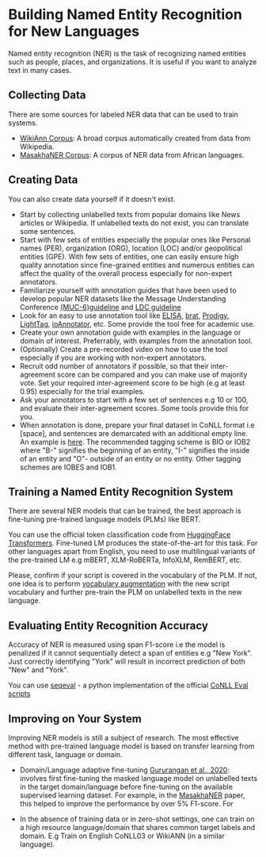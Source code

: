 # Building Named Entity Recognition for New Languages

Named entity recognition (NER) is the task of recognizing named entities such as people, places, and organizations. It is useful if you want to analyze text in many cases.

## Collecting Data

There are some sources for labeled NER data that can be used to train systems. 

* [WikiAnn Corpus](https://huggingface.co/datasets/wikiann): A broad corpus automatically created from data from Wikipedia.
* [MasakhaNER Corpus](https://github.com/masakhane-io/masakhane-ner): A corpus of NER data from African languages.

## Creating Data

You can also create data yourself if it doesn't exist.

* Start by collecting unlabelled texts from popular domains like News articles or Wikipedia. If unlabelled texts do not exist, you can translate some sentences. 
* Start with few sets of entities especially the popular ones like Personal names (PER), organization (ORG), location (LOC) and/or geopolitical entities (GPE). With few sets of entities, one can easily ensure high quality annotation since fine-grained entities and numerous entities can affect the quality of the overall process especially for non-expert annotators. 
* Familiarize yourself with annotation guides that have been used to develop popular NER datasets like the Message Understanding Conference [(MUC-6)guideline](https://cs.nyu.edu/faculty/grishman/NEtask20.book_1.html) and [LDC guideline](https://www.ldc.upenn.edu/sites/www.ldc.upenn.edu/files/english-entities-guidelines-v6.6.pdf)
* Look for an easy to use annotation tool like [ELISA](https://aclanthology.org/P18-4001/), [brat](https://brat.nlplab.org/index.html), [Prodigy](https://prodi.gy/), [LightTag](https://www.lighttag.io/), [ioAnnotator](https://ioannotator.com/),  etc. Some provide the tool free for academic use.
* Create your own annotation guide with examples in the language or domain of interest. Preferrably, with examples from the annotation tool.
* (Optionally) Create a pre-recorded video on how to use the tool especially if you are working with non-expert annotators. 
* Recruit odd number of annotators if possible, so that their inter-agreement score can be compared and you can make use of majority vote. Set your required inter-agreement score to be high (e.g at least 0.95) especially for the trial examples. 
* Ask your annotators to start with a few set of sentences e.g 10 or 100, and evaluate their inter-agreement scores. Some tools provide this for you. 
* When annotation is done, prepare your final dataset in CoNLL format i.e <word>[space]<tag>, and sentences are demarcated with an additional empty line. An example is [here](https://github.com/masakhane-io/masakhane-ner/blob/main/data/pcm/dev.txt). The recommended tagging scheme is BIO or IOB2 where "B-" signifies the beginning of an entity, "I-" signifies the inside of an entity and "O"- outside of an entity or no entity. Other tagging schemes are IOBES and IOB1.  

## Training a Named Entity Recognition System
  
There are several NER models that can be trained, the best approach is fine-tuning pre-trained language models (PLMs) like BERT. 

You can use the official token classification code from [HuggingFace Transformers](https://github.com/huggingface/transformers/tree/master/examples/pytorch/token-classification). Fine-tuned LM produces the state-of-the-art for this task. For other languages apart from English, you need to use multilingual variants of the pre-trained LM e.g mBERT, XLM-RoBERTa, InfoXLM, RemBERT, etc. 
  
Please, confirm if your script is covered in the vocabulary of the PLM. If not, one idea is to perform [vocabulary augmentation](https://aclanthology.org/2020.findings-emnlp.118/) with the new script vocabulary and further pre-train the PLM on unlabelled texts in the new language. 
  
## Evaluating Entity Recognition Accuracy
  
Accuracy of NER is measured using span F1-score i.e the model is penalized if it cannot sequentially detect a span of entities e.g "New York". Just correctly identifying "York" will result in incorrect prediction of both "New" and "York". 
  
You can use [seqeval](https://pypi.org/project/seqeval/) - a python implementation of the official [CoNLL Eval scripts](https://www.clips.uantwerpen.be/conll2000/chunking/conlleval.txt)
  
## Improving on Your System
  
Improving NER models is still a subject of research. The most effective method with pre-trained language model is based on transfer learning from different task, language or domain. 
  
* Domain/Language adaptive fine-tuning [Gururangan et al., 2020](https://arxiv.org/abs/2004.10964): involves first fine-tuning the masked language model on unlabelled texts in the target domain/language before fine-tuning on the available supervised learning dataset. For example, in the [MasakhaNER](https://arxiv.org/abs/2103.11811) paper, this helped to improve the performance by over 5% F1-score. For  
 
* In the absence of training data or in zero-shot settings, one can train on a high resource language/domain that shares common target labels and domain. E.g Train on English CoNLL03 or WikiANN (in a similar language). 
